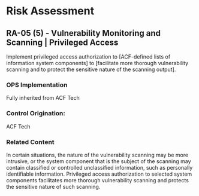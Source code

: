 # Risk Assessment
## RA-05 (5) - Vulnerability Monitoring and Scanning | Privileged Access

Implement privileged access authorization to [ACF-defined lists of information system components] to [facilitate more thorough vulnerability scanning and to protect the sensitive nature of the scanning output].

### OPS Implementation

Fully inherited from ACF Tech

### Control Origination:

ACF Tech

### Related Content

In certain situations, the nature of the vulnerability scanning may be more intrusive, or the system component that is the subject of the scanning may contain classified or controlled unclassified information, such as personally identifiable information. Privileged access authorization to selected system components facilitates more thorough vulnerability scanning and protects the sensitive nature of such scanning.
